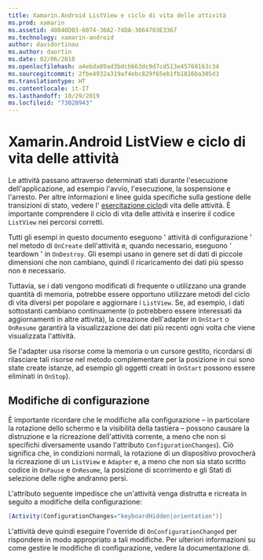 ```yaml
---
title: Xamarin.Android ListView e ciclo di vita delle attività
ms.prod: xamarin
ms.assetid: 40840D03-6074-30A2-74DA-3664703E3367
ms.technology: xamarin-android
author: davidortinau
ms.author: daortin
ms.date: 02/06/2018
ms.openlocfilehash: a4ebda89ad3bdcb663dc9d7cd513e45760163c34
ms.sourcegitcommit: 2fbe4932a319af4ebc829f65eb1fb1816ba305d3
ms.translationtype: HT
ms.contentlocale: it-IT
ms.lasthandoff: 10/29/2019
ms.locfileid: "73028943"
---
```

# <a name="xamarinandroid-listview-and-the-activity-lifecycle"></a>Xamarin.Android ListView e ciclo di vita delle attività

Le attività passano attraverso determinati stati durante l'esecuzione dell'applicazione, ad esempio l'avvio, l'esecuzione, la sospensione e l'arresto. Per altre informazioni e linee guida specifiche sulla gestione delle transizioni di stato, vedere l' [esercitazione ciclo](~/android/app-fundamentals/activity-lifecycle/index.md)di vita delle attività.
È importante comprendere il ciclo di vita delle attività e inserire il codice `ListView` nei percorsi corretti.

Tutti gli esempi in questo documento eseguono ' attività di configurazione ' nel metodo di `OnCreate` dell'attività e, quando necessario, eseguono ' teardown ' in `OnDestroy`. Gli esempi usano in genere set di dati di piccole dimensioni che non cambiano, quindi il ricaricamento dei dati più spesso non è necessario.

Tuttavia, se i dati vengono modificati di frequente o utilizzano una grande quantità di memoria, potrebbe essere opportuno utilizzare metodi del ciclo di vita diversi per popolare e aggiornare i `ListView`. Se, ad esempio, i dati sottostanti cambiano continuamente (o potrebbero essere interessati da aggiornamenti in altre attività), la creazione dell'adapter in `OnStart` o `OnResume` garantirà la visualizzazione dei dati più recenti ogni volta che viene visualizzata l'attività.

Se l'adapter usa risorse come la memoria o un cursore gestito, ricordarsi di rilasciare tali risorse nel metodo complementare per la posizione in cui sono state create istanze, ad esempio gli oggetti creati in `OnStart` possono essere eliminati in `OnStop`).

## <a name="configuration-changes"></a>Modifiche di configurazione

È importante ricordare che le modifiche alla configurazione &ndash; in particolare la rotazione dello schermo e la visibilità della tastiera &ndash; possono causare la distruzione e la ricreazione dell'attività corrente, a meno che non si specifichi diversamente usando l'attributo `ConfigurationChanges`). Ciò significa che, in condizioni normali, la rotazione di un dispositivo provocherà la ricreazione di un `ListView` e `Adapter` e, a meno che non sia stato scritto codice in `OnPause` e `OnResume`, la posizione di scorrimento e gli Stati di selezione delle righe andranno persi.

L'attributo seguente impedisce che un'attività venga distrutta e ricreata in seguito a modifiche della configurazione:

```csharp
[Activity(ConfigurationChanges="keyboardHidden|orientation")]
```

L'attività deve quindi eseguire l'override di `OnConfigurationChanged` per rispondere in modo appropriato a tali modifiche. Per ulteriori informazioni su come gestire le modifiche di configurazione, vedere la documentazione di.
